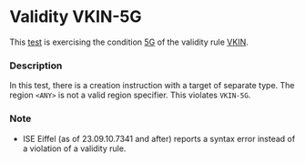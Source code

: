 # Validity VKIN-5G

This [test](.) is exercising the condition [5G](../Readme.md) of the validity rule [VKIN](../../vkin/Readme.md).

### Description

In this test, there is a creation instruction with a target of separate type. The region `<ANY>` is not a valid region specifier. This violates `VKIN-5G`.

### Note

* ISE Eiffel (as of 23.09.10.7341 and after) reports a syntax error instead of a violation of a validity rule.